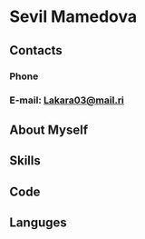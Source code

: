 # Sevil Mamedova
## Contacts
### Phone
### E-mail:  <Lakara03@mail.ri>
## About Myself
## Skills
## Code
## Languges
